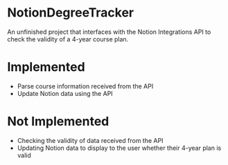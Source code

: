 # NotionDegreeTracker
An unfinished project that interfaces with the Notion Integrations API to check the validity of a 4-year course plan. 

# Implemented
- Parse course information received from the API
- Update Notion data using the API

# Not Implemented
- Checking the validity of data received from the API
- Updating Notion data to display to the user whether their 4-year plan is valid
